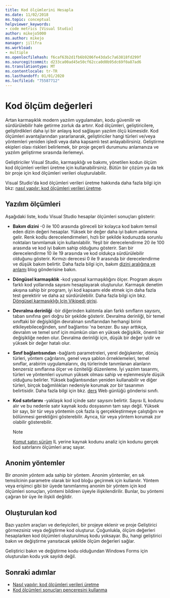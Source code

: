```yaml
---
title: Kod ölçümlerini Hesapla
ms.date: 11/02/2018
ms.topic: conceptual
helpviewer_keywords:
- code metrics [Visual Studio]
author: mikejo5000
ms.author: mikejo
manager: jillfra
ms.workload:
- multiple
ms.openlocfilehash: f6caf63b2d1fb6b9206fe43da5c7a63818fd299f
ms.sourcegitcommit: d233ca00ad45e50cf62cca0d0b95dc69f0a87ad6
ms.translationtype: MT
ms.contentlocale: tr-TR
ms.lasthandoff: 01/01/2020
ms.locfileid: "75587712"
---
```

# <a name="code-metrics-values"></a>Kod ölçüm değerleri

Artan karmaşıklık modern yazılım uygulamaları, kodu güvenilir ve sürdürülebilir hale getirme zorluk da artırır. Kod ölçümleri, geliştiricilere, geliştirdikleri daha iyi bir anlayış kod sağlayan yazılım ölçü kümesidir. Kod ölçümleri avantajlarından yararlanarak, geliştiriciler hangi türleri ve/veya yöntemleri yeniden işledi veya daha kapsamlı test anlayabilirsiniz. Geliştirme ekipleri olası riskleri belirlemek, bir proje geçerli durumunu anlamanıza ve yazılım geliştirme sırasında ilerlemeyi.

Geliştiriciler Visual Studio, karmaşıklığı ve bakımı, yönetilen kodun ölçüm kod ölçümleri verileri üretme için kullanabilirsiniz. Bütün bir çözüm ya da tek bir proje için kod ölçümleri verileri oluşturulabilir.

Visual Studio'da kod ölçümleri verileri üretme hakkında daha fazla bilgi için bkz: [nasıl yapılır: kod ölçümleri verileri üretme](../code-quality/how-to-generate-code-metrics-data.md).

## <a name="software-measurements"></a>Yazılım ölçümleri

Aşağıdaki liste, kodu Visual Studio hesaplar ölçümleri sonuçları gösterir:

- **Bakım dizini** -0 ile 100 arasında göreceli bir kolayca kod bakım temsil eden dizin değeri hesaplar. Yüksek bir değer daha iyi bakım anlamına gelir. Renk kodlu derecelendirmeleri, hızlı bir şekilde kodunuzda sorunlu noktaları tanımlamak için kullanılabilir. Yeşil bir derecelendirme 20 ile 100 arasında ve kod iyi bakım sahip olduğunu gösterir. Sarı bir derecelendirme 10 ile 19 arasında ve kod oldukça sürdürülebilir olduğunu gösterir. Kırmızı derecesi 0 ile 9 arasında bir derecelendirme ve düşük bakım belirtir. Daha fazla bilgi için, bakım [dizini aralığına ve anlamı](https://blogs.msdn.microsoft.com/codeanalysis/2007/11/20/maintainability-index-range-and-meaning/) blog gönderisine bakın.

- **Döngüsel karmaşıklık** -kod yapısal karmaşıklığını ölçer. Program akışını farklı kod yollarında sayısını hesaplayarak oluşturulur. Karmaşık denetim akışına sahip bir program, iyi kod kapsamı elde etmek için daha fazla test gerektirir ve daha az sürdürülebilir. Daha fazla bilgi için bkz. [Döngüsel karmaşıklığı Için Vikipedi girişi](https://wikipedia.org/wiki/Cyclomatic_complexity).

- **Devralma derinliği** -bir diğerinden kalıtımla alan farklı sınıfların sayısını, taban sınıfına geri doğru bir şekilde gösterir. Devralma derinliği, bir temel sınıftaki bir değişikliğin devralınan sınıflarından herhangi birini etkileyebileceğinden, sınıf bağlantısı 'na benzer. Bu sayı arttıkça, devralım ve temel sınıf için mümkün olan en yüksek değişiklik, önemli bir değişikliğe neden olur. Devralma derinliği için, düşük bir değer iyidir ve yüksek bir değer hatalı olur.

- **Sınıf bağlantısından** -bağlantı parametreleri, yerel değişkenler, dönüş türleri, yöntem çağrılarını, genel veya şablon örneklemeleri, temel sınıflar, arabirim uygulamalarını, dış türlerinde tanımlanan alanların benzersiz sınıflarına ölçer ve özniteliği düzenleme. İyi yazılım tasarımı, türleri ve yöntemleri uyumun yüksek olması sahip ve eşlenmesiyle düşük olduğunu belirler. Yüksek bağlantısından yeniden kullanabilir ve diğer türleri, birçok bağımlılıkları nedeniyle korumak zor bir tasarımın belirtisidir. Daha fazla bilgi için bkz. [ders](https://blogs.msdn.microsoft.com/zainnab/2011/05/25/code-metrics-class-coupling/) Web günlüğü gönderisi sınıfı.

- **Kod satırlarını** -yaklaşık kod içinde satır sayısını belirtir. Sayısı IL kodunu alır ve bu nedenle satır kaynak kodu dosyasının tam sayı değil. Yüksek bir sayı, bir tür veya yöntemin çok fazla iş gerçekleştirmeye çalıştığını ve bölünmesi gerektiğini gösterebilir. Ayrıca, tür veya yöntem korumak zor olabilir gösterebilir.

   > [!NOTE]
   > [Komut satırı sürüm](../code-quality/how-to-generate-code-metrics-data.md#command-line-code-metrics) IL yerine kaynak kodunu analiz için kodunu gerçek kod satırlarını ölçümleri araç sayar.

## <a name="anonymous-methods"></a>Anonim yöntemler

Bir *anonim yöntem* ada sahip bir yöntem. Anonim yöntemler, en sık temsilcinin parametre olarak bir kod bloğu geçirmek için kullanılır. Yöntem veya erişimci gibi bir üyede tanımlanmış anonim bir yöntem için kod ölçümleri sonuçları, yöntemi bildiren üyeyle ilişkilendirilir. Bunlar, bu yöntemi çağıran bir üye ile ilişkili değildir.

## <a name="generated-code"></a>Oluşturulan kod

Bazı yazılım araçları ve derleyicileri, bir projeye eklenir ve proje Geliştirici görmezsiniz veya değiştirme kod oluşturur. Çoğunlukla, ölçüm değerleri hesaplarken kod ölçümleri oluşturulmuş kodu yoksayar. Bu, hangi geliştirici bakın ve değiştirme yansıtacak şekilde ölçüm değerleri sağlar.

Geliştirici bakın ve değiştirme kodu olduğundan Windows Forms için oluşturulan kodu yok sayıldı değil.

## <a name="next-steps"></a>Sonraki adımlar

- [Nasıl yapılır: kod ölçümleri verileri üretme](../code-quality/how-to-generate-code-metrics-data.md)
- [Kod ölçümleri sonuçları penceresini kullanma](../code-quality/working-with-code-metrics-data.md)
